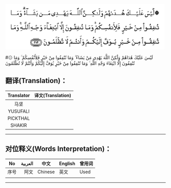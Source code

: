 ![002:272](images/002_272.gif)

#۞ لَيْسَ عَلَيْكَ هُدَاهُمْ وَلَٰكِنَّ اللَّهَ يَهْدِي مَنْ يَشَاءُ ۗ وَمَا تُنْفِقُوا مِنْ خَيْرٍ فَلِأَنْفُسِكُمْ ۚ وَمَا تُنْفِقُونَ إِلَّا ابْتِغَاءَ وَجْهِ اللَّهِ ۚ وَمَا تُنْفِقُوا مِنْ خَيْرٍ يُوَفَّ إِلَيْكُمْ وَأَنْتُمْ لَا تُظْلَمُونَ 

## 

## 翻译(Translation)：

| Translator | 译文(Translation) |
| :--------: | ----------------- |
|    马坚    |                   |
|  YUSUFALI  |                   |
|  PICKTHAL  |                   |
|   SHAKIR   |                   |

---

## 对位释义(Words Interpretation)：

| No   | العربية | 中文    | English | 曾用词 |
| ---- | ------: | ------- | ------- | ------ |
| 序号 |    阿文 | Chinese | 英文    | Used   |
|      |         |         |         |        |

---

